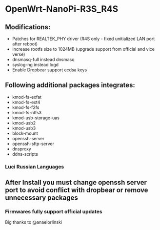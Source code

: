 # OpenWrt-NanoPi-R3S_R4S
## Modifications:

* Patches for REALTEK_PHY driver (R4S only - fixed unitialized LAN port after reboot)
* Increase rootfs size to 1024MB (upgrade support from official and vice verse)
* dnsmasq-full instead dnsmasq
* syslog-ng instead logd
* Enable Dropbear support ecdsa keys

## Following additional packages integrates:

* kmod-fs-exfat
* kmod-fs-ext4
* kmod-fs-f2fs
* kmod-fs-ntfs3
* kmod-usb-storage-uas
* kmod-usb2
* kmod-usb3
* block-mount
* openssh-server
* openssh-sftp-server
* dnsproxy
* ddns-scripts

### Luci Russian Languages

## After Install you must change openssh server port to avoid conflict with dropbear or remove unnecessary packages

### Firmwares fully support official updates

Big thanks to @anaelorlinski


